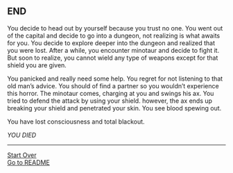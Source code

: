 ## END

You decide to head out by yourself because you trust no one. You went out of the capital and decide to go into a dungeon, not realizing is what awaits for you. You decide to explore deeper into the dungeon and realized that you were lost. After a while, you encounter minotaur and decide to fight it. But soon to realize, you cannot wield any type of weapons except for that shield you are given.  
  
You panicked and really need some help. You regret for not listening to that old man’s advice. You should of find a partner so you wouldn’t experience this horror. The minotaur comes, charging at you and swings his ax. You tried to defend the attack by using your shield. however, the ax ends up breaking your shield and penetrated your skin. You see blood spewing out.   
  
You have lost consciousness and total blackout.  
  
*YOU DIED*  
  
---
[Start Over](../start/start.md)    
[Go to README](../README.md)
